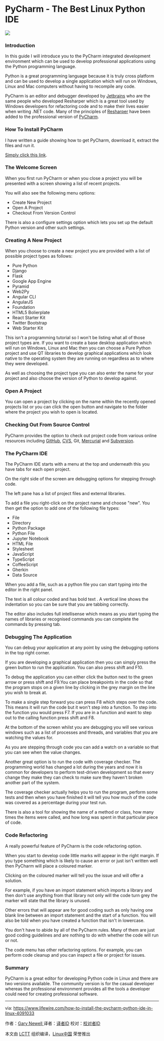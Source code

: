 PyCharm - The Best Linux Python IDE
=========
![](https://fthmb.tqn.com/AVEbzYN3BPH_8cGYkPflIx58-XE=/768x0/filters:no_upscale()/about/pycharm2-57e2d5ee5f9b586c352c7493.png)

### Introduction

In this guide I will introduce you to the PyCharm integrated development environment which can be used to develop professional applications using the Python programming language.

Python is a great programming language because it is truly cross platform and can be used to develop a single application which will run on Windows, Linux and Mac computers without having to recompile any code.

PyCharm is an editor and debugger developed by [Jetbrains][1] who are the same people who developed Resharper which is a great tool used by Windows developers for refactoring code and to make their lives easier when writing .NET code. Many of the principles of [Resharper][2] have been added to the professional version of [PyCharm][3].

### How To Install PyCharm

I have written a guide showing how to get PyCharm, download it, extract the files and run it.

[Simply click this link][4].

### The Welcome Screen

When you first run PyCharm or when you close a project you will be presented with a screen showing a list of recent projects.

You will also see the following menu options:

*   Create New Project
*   Open A Project
*   Checkout From Version Control

There is also a configure settings option which lets you set up the default Python version and other such settings.

### Creating A New Project

When you choose to create a new project you are provided with a list of possible project types as follows:

*   Pure Python
*   Django
*   Flask
*   Google App Engine
*   Pyramid
*   Web2Py
*   Angular CLI
*   AngularJS
*   Foundation
*   HTML5 Bolierplate
*   React Starter Kit
*   Twitter Bootstrap
*   Web Starter Kit

This isn't a programming tutorial so I won't be listing what all of those project types are. If you want to create a base desktop application which will run on Windows, Linux and Mac then you can choose a Pure Python project and use QT libraries to develop graphical applications which look native to the operating system they are running on regardless as to where they were developed.

As well as choosing the project type you can also enter the name for your project and also choose the version of Python to develop against.

### Open A Project

You can open a project by clicking on the name within the recently opened projects list or you can click the open button and navigate to the folder where the project you wish to open is located.

### Checking Out From Source Control

PyCharm provides the option to check out project code from various online resources including [GitHub][5], [CVS][6], Git, [Mercurial][7] and [Subversion][8].

### The PyCharm IDE

The PyCharm IDE starts with a menu at the top and underneath this you have tabs for each open project.

On the right side of the screen are debugging options for stepping through code.

The left pane has a list of project files and external libraries.

To add a file you right-click on the project name and choose "new". You then get the option to add one of the following file types:

*   File
*   Directory
*   Python Package
*   Python File
*   Jupyter Notebook
*   HTML File
*   Stylesheet
*   JavaScript
*   TypeScript
*   CoffeeScript
*   Gherkin
*   Data Source

When you add a file, such as a python file you can start typing into the editor in the right panel.

The text is all colour coded and has bold text . A vertical line shows the indentation so you can be sure that you are tabbing correctly.

The editor also includes full intellisense which means as you start typing the names of libraries or recognised commands you can complete the commands by pressing tab.

### Debugging The Application

You can debug your application at any point by using the debugging options in the top right corner.

If you are developing a graphical application then you can simply press the green button to run the application. You can also press shift and F10.

To debug the application you can either click the button next to the green arrow or press shift and F9.You can place breakpoints in the code so that the program stops on a given line by clicking in the grey margin on the line you wish to break at.

To make a single step forward you can press F8 which steps over the code. This means it will run the code but it won't step into a function. To step into the function you would press F7\. If you are in a function and want to step out to the calling function press shift and F8.

At the bottom of the screen whilst you are debugging you will see various windows such as a list of processes and threads, and variables that you are watching the values for. 

As you are stepping through code you can add a watch on a variable so that you can see when the value changes. 

Another great option is to run the code with coverage checker. The programming world has changed a lot during the years and now it is common for developers to perform test-driven development so that every change they make they can check to make sure they haven't broken another part of the system. 

The coverage checker actually helps you to run the program, perform some tests and then when you have finished it will tell you how much of the code was covered as a percentage during your test run.

There is also a tool for showing the name of a method or class, how many times the items were called, and how long was spent in that particular piece of code.

### Code Refactoring

A really powerful feature of PyCharm is the code refactoring option.

When you start to develop code little marks will appear in the right margin. If you type something which is likely to cause an error or just isn't written well then PyCharm will place a coloured marker.

Clicking on the coloured marker will tell you the issue and will offer a solution.

For example, if you have an import statement which imports a library and then don't use anything from that library not only will the code turn grey the marker will state that the library is unused.

Other errors that will appear are for good coding such as only having one blank line between an import statement and the start of a function. You will also be told when you have created a function that isn't in lowercase.

You don't have to abide by all of the PyCharm rules. Many of them are just good coding guidelines and are nothing to do with whether the code will run or not.

The code menu has other refactoring options. For example,​ you can perform code cleanup and you can inspect a file or project for issues.

### Summary

PyCharm is a great editor for developing Python code in Linux and there are two versions available. The community version is for the casual developer whereas the professional environment provides all the tools a developer could need for creating professional software.

--------------------------------------------------------------------------------

via: https://www.lifewire.com/how-to-install-the-pycharm-python-ide-in-linux-4091033

作者：[Gary Newell ][a]
译者：[译者ID](https://github.com/译者ID)
校对：[校对者ID](https://github.com/校对者ID)

本文由 [LCTT](https://github.com/LCTT/TranslateProject) 组织编译，[Linux中国](https://linux.cn/) 荣誉推出

[a]:https://www.lifewire.com/gary-newell-2180098
[1]:https://www.jetbrains.com/
[2]:https://www.jetbrains.com/resharper/
[3]:https://www.jetbrains.com/pycharm/specials/pycharm/pycharm.html?&gclid=CjwKEAjw34i_BRDH9fbylbDJw1gSJAAvIFqU238G56Bd2sKU9EljVHs1bKKJ8f3nV--Q9knXaifD8xoCRyjw_wcB&gclsrc=aw.ds.ds&dclid=CNOy3qGQoc8CFUJ62wodEywCDg
[4]:https://www.lifewire.com/how-to-install-the-pycharm-python-ide-in-linux-4091033
[5]:https://github.com/
[6]:http://www.linuxhowtos.org/System/cvs_tutorial.htm
[7]:https://www.mercurial-scm.org/
[8]:https://subversion.apache.org/
